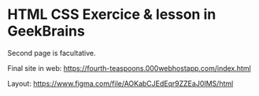 # HTML CSS Exercice & lesson in GeekBrains

Second page is facultative.

Final site in web: https://fourth-teaspoons.000webhostapp.com/index.html

Layout: https://www.figma.com/file/AOKabCJEdEqr9ZZEaJ0IMS/html
